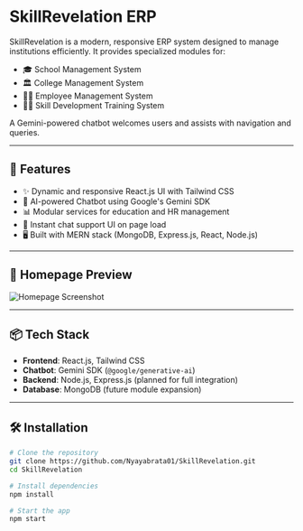 # SkillRevelation ERP

SkillRevelation is a modern, responsive ERP system designed to manage institutions efficiently. It provides specialized modules for:

- 🎓 School Management System  
- 🏛️ College Management System  
- 👩‍💼 Employee Management System  
- 🧑‍💻 Skill Development Training System  

A Gemini-powered chatbot welcomes users and assists with navigation and queries.

---

## 🚀 Features

- ✨ Dynamic and responsive React.js UI with Tailwind CSS
- 🤖 AI-powered Chatbot using Google's Gemini SDK
- 📊 Modular services for education and HR management
- 💬 Instant chat support UI on page load
- 🖥️ Built with MERN stack (MongoDB, Express.js, React, Node.js)

---

## 📸 Homepage Preview

![Homepage Screenshot](./screenshots/homepage.png)

---

## 📦 Tech Stack

- **Frontend**: React.js, Tailwind CSS
- **Chatbot**: Gemini SDK (`@google/generative-ai`)
- **Backend**: Node.js, Express.js (planned for full integration)
- **Database**: MongoDB (future module expansion)

---

## 🛠️ Installation

```bash
# Clone the repository
git clone https://github.com/Nyayabrata01/SkillRevelation.git
cd SkillRevelation

# Install dependencies
npm install

# Start the app
npm start
